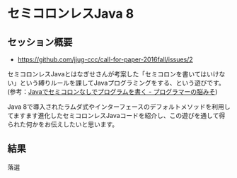 # セミコロンレスJava 8

## セッション概要

* https://github.com/jjug-ccc/call-for-paper-2016fall/issues/2

セミコロンレスJavaとはなぎせさんが考案した「セミコロンを書いてはいけない」という縛りルールを課してJavaプログラミングをする、という遊びです。(参考：[Javaでセミコロンなしでプログラムを書く - プログラマーの脳みそ](http://d.hatena.ne.jp/Nagise/20100321/1269182606))

Java 8で導入されたラムダ式やインターフェースのデフォルトメソッドを利用してますます進化したセミコロンレスJavaコードを紹介し、この遊びを通して得られた何かをお伝えしたいと思います。

## 結果

落選
